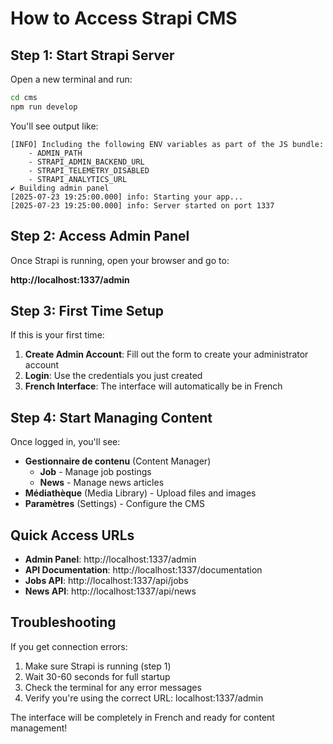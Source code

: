 # How to Access Strapi CMS

## Step 1: Start Strapi Server

Open a new terminal and run:

```bash
cd cms
npm run develop
```

You'll see output like:
```
[INFO] Including the following ENV variables as part of the JS bundle:
    - ADMIN_PATH
    - STRAPI_ADMIN_BACKEND_URL
    - STRAPI_TELEMETRY_DISABLED
    - STRAPI_ANALYTICS_URL
✔ Building admin panel
[2025-07-23 19:25:00.000] info: Starting your app...
[2025-07-23 19:25:00.000] info: Server started on port 1337
```

## Step 2: Access Admin Panel

Once Strapi is running, open your browser and go to:

**http://localhost:1337/admin**

## Step 3: First Time Setup

If this is your first time:

1. **Create Admin Account**: Fill out the form to create your administrator account
2. **Login**: Use the credentials you just created
3. **French Interface**: The interface will automatically be in French

## Step 4: Start Managing Content

Once logged in, you'll see:

- **Gestionnaire de contenu** (Content Manager)
  - **Job** - Manage job postings
  - **News** - Manage news articles
- **Médiathèque** (Media Library) - Upload files and images
- **Paramètres** (Settings) - Configure the CMS

## Quick Access URLs

- **Admin Panel**: http://localhost:1337/admin
- **API Documentation**: http://localhost:1337/documentation
- **Jobs API**: http://localhost:1337/api/jobs
- **News API**: http://localhost:1337/api/news

## Troubleshooting

If you get connection errors:
1. Make sure Strapi is running (step 1)
2. Wait 30-60 seconds for full startup
3. Check the terminal for any error messages
4. Verify you're using the correct URL: localhost:1337/admin

The interface will be completely in French and ready for content management!